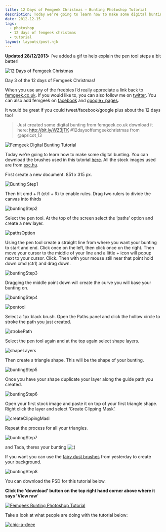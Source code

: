 ```yaml
---
title: 12 Days of Femgeek Christmas – Bunting Photoshop Tutorial
description: Today we’re going to learn how to make some digital bunting.
date: 2012-12-15
tags:
  - photoshop
  - 12 days of femgeek christmas 
  - tutorial
layout: layouts/post.njk
---
```


 

**Updated 28/12/2013:** I’ve added a gif to help explain the pen tool steps a bit better!

![12 Days of Femgeek Christmas](12daysofchristmas-20201229112059311.jpg)

Day 3 of the 12 days of Femgeek Christmas!

When you use any of the freebies I’d really appreciate a link back to [femgeek.co.uk](http://www.femgeek.co.uk/). If you would like to, you can also follow me on [twitter](https://twitter.com/apricot_13). You can also add femgeek on [facebook](https://www.facebook.com/femgeek.co.uk) and [google+ pages](https://plus.google.com/110396807693668334198/posts).

 

It would be great if you could tweet/facebook/google plus about the 12 days too!

> Just created some digital bunting from femgeek.co.uk download it here: http://bit.ly/WZ3jTK #12daysoffemgeekchristmas from @apricot_13

![Femgeek Digital Bunting Tutorial](8260349535_38977ffb7a_c.jpg)

Today we’re going to learn how to make some digital bunting.
You can download the brushes used in this tutorial [here](http://www.femgeek.co.uk/12-days-of-femgeek-christmas-fairy-dust-brushes/).
All the stock images used are from [sxc.hu](http://www.sxc.hu/).

First create a new document. 851 x 315 px.

![Bunting Step1](buntingStep1.png)

Then hit cmd + R (ctrl + R) to enable rules. Drag two rulers to divide the canvas into thirds

![buntingStep2](buntingStep2.png)

Select the pen tool. At the top of the screen select the ‘paths’ option and create a new layer.

![pathsOption](pathsOption.png)

Using the pen tool create a straight line from where you want your bunting to start and end. Click once on the left, then click once on the right. Then move your cursor to the middle of your line and a little + icon will popup next to your cursor. Click. Then with your mouse still near that point hold down cmd (ctrl) and drag down.

![buntingStep3](buntingStep3.png)

Dragging the middle point down will create the curve you will base your bunting on.

![buntingStep4](buntingStep4.png)

 

![pentool](pentool.gif)

Select a 1px black brush. Open the Paths panel and click the hollow circle to stroke the path you just created.

![strokePath](strokePath.png)

Select the pen tool again and at the top again select shape layers.

![shapeLayers](shapeLayers.png)

Then create a triangle shape. This will be the shape of your bunting.

![buntingStep5](buntingStep5.png)

Once you have your shape duplicate your layer along the guide path you created.

![buntingStep6](buntingStep6.png)

Open your first stock image and paste it on top of your first triangle shape. Right click the layer and select ‘Create Clipping Mask’.

![createClippingMasl](createClippingMasl.png)

Repeat the process for all your triangles.

![buntingStep7](buntingStep7.png)

and Tada, theres your bunting ![:)](icon_smile.gif)

If you want you can use the [fairy dust brushes](http://www.femgeek.co.uk/12-days-of-femgeek-christmas-fairy-dust-brushes/) from yesterday to create your background.

![buntingStep8](buntingStep8.png)

You can download the PSD for this tutorial below.

**Click the 'download' button on the top right hand corner above where it says 'View raw'**

[![Femgeek Bunting Photoshop Tutorial](downloadBtn-20201229112059356.jpg)](https://github.com/apricot13/femgeek-static/blob/master/posts/2012-12-15-12-days-of-femgeek-christmas-bunting-photoshop-tutorial/FemgeekBuntingPsd.zip)

Take a look at what people are doing with the tutorial below:

[![chic-a-deee](chic-a-deee-300x92.png)](http://chic-a-deee.blogspot.co.uk/2013/02/bunting-photoshop-tutorial.html)
